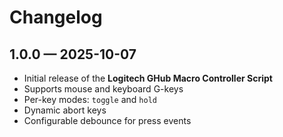# Changelog

## 1.0.0 — 2025-10-07
- Initial release of the **Logitech GHub Macro Controller Script**
- Supports mouse and keyboard G-keys
- Per-key modes: `toggle` and `hold`
- Dynamic abort keys
- Configurable debounce for press events
